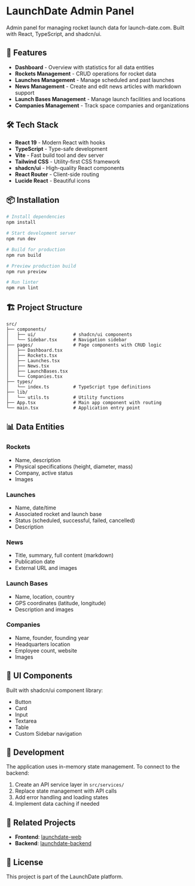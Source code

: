 # LaunchDate Admin Panel

Admin panel for managing rocket launch data for launch-date.com. Built with React, TypeScript, and shadcn/ui.

## 🚀 Features

- **Dashboard** - Overview with statistics for all data entities
- **Rockets Management** - CRUD operations for rocket data
- **Launches Management** - Manage scheduled and past launches
- **News Management** - Create and edit news articles with markdown support
- **Launch Bases Management** - Manage launch facilities and locations
- **Companies Management** - Track space companies and organizations

## 🛠️ Tech Stack

- **React 19** - Modern React with hooks
- **TypeScript** - Type-safe development
- **Vite** - Fast build tool and dev server
- **Tailwind CSS** - Utility-first CSS framework
- **shadcn/ui** - High-quality React components
- **React Router** - Client-side routing
- **Lucide React** - Beautiful icons

## 📦 Installation

```bash
# Install dependencies
npm install

# Start development server
npm run dev

# Build for production
npm run build

# Preview production build
npm run preview

# Run linter
npm run lint
```

## 🏗️ Project Structure

```
src/
├── components/
│   ├── ui/              # shadcn/ui components
│   └── Sidebar.tsx      # Navigation sidebar
├── pages/               # Page components with CRUD logic
│   ├── Dashboard.tsx
│   ├── Rockets.tsx
│   ├── Launches.tsx
│   ├── News.tsx
│   ├── LaunchBases.tsx
│   └── Companies.tsx
├── types/
│   └── index.ts         # TypeScript type definitions
├── lib/
│   └── utils.ts         # Utility functions
├── App.tsx              # Main app component with routing
└── main.tsx             # Application entry point
```

## 📊 Data Entities

### Rockets
- Name, description
- Physical specifications (height, diameter, mass)
- Company, active status
- Images

### Launches
- Name, date/time
- Associated rocket and launch base
- Status (scheduled, successful, failed, cancelled)
- Description

### News
- Title, summary, full content (markdown)
- Publication date
- External URL and images

### Launch Bases
- Name, location, country
- GPS coordinates (latitude, longitude)
- Description and images

### Companies
- Name, founder, founding year
- Headquarters location
- Employee count, website
- Images

## 🎨 UI Components

Built with shadcn/ui component library:
- Button
- Card
- Input
- Textarea
- Table
- Custom Sidebar navigation

## 🔧 Development

The application uses in-memory state management. To connect to the backend:

1. Create an API service layer in `src/services/`
2. Replace state management with API calls
3. Add error handling and loading states
4. Implement data caching if needed

## 📝 Related Projects

- **Frontend**: [launchdate-web](https://github.com/vamosdalian/launchdate-web)
- **Backend**: [launchdate-backend](https://github.com/vamosdalian/launchdate-backend)

## 📄 License

This project is part of the LaunchDate platform.
